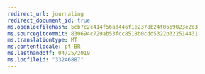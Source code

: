 ```yaml
---
redirect_url: journaling
redirect_document_id: true
ms.openlocfilehash: 5cb7c2c414f56ad446f1e2378b24f0659023e2e3
ms.sourcegitcommit: 830694c729ab53fcc8518b0cdd5322b322514431
ms.translationtype: MT
ms.contentlocale: pt-BR
ms.lasthandoff: 04/25/2019
ms.locfileid: "33246887"
---
```

